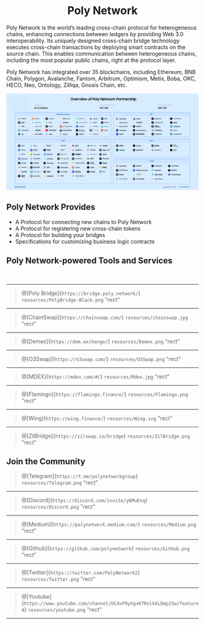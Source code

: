 <h1 align="center">Poly Network</h1>

Poly Network is the world’s leading cross-chain protocol for heterogeneous chains, enhancing connections between ledgers by providing Web 3.0 interoperability. 
Its uniquely designed cross-chain bridge technology executes cross-chain transactions by deploying smart contracts on the source chain. This enables communication between heterogeneous chains, including the most popular public chains, right at the protocol layer.

Poly Network has integrated over 35 blockchains, including Ethereum, BNB Chain, Polygon, Avalanche, Fantom, Arbitrum, Optimism, Metis, Boba, OKC, HECO, Neo, Ontology, Zilliqa, Gnosis Chain, etc.

<div align=center><img src="resources/Poly-ecosystem.png" alt=""/></div>

## Poly Network Provides

- A Protocol for connecting new chains to Poly Network
- A Protocol for registering new cross-chain tokens
- A Protocol for building your bridges
- Specifications for customizing business logic contracts

## Poly Network-powered Tools and Services

<div align=center><img src="resources/PolyNetwork Supported Chains3.png" alt=""/></div>

---

> @[Poly Bridge]{`https://bridge.poly.network/`}
> `resources/PolyBridge-Black.png` "rect"

---

> @[ChainSwap]{`https://chainswap.com/`}
> `resources/chainswap.jpg` "rect"

---

> @[Demex]{`https://dem.exchange/`}
> `resources/Demex.png` "rect"

---

> @[O3Swap]{`https://o3swap.com/`}
> `resources/O3Swap.png` "rect"

---

> @[MDEX]{`https://mdex.com/#/`}
> `resources/Mdex.jpg` "rect"

---

> @[Flamingo]{`https://flamingo.finance/`}
> `resources/Flamingo.png` "rect"

---

> @[Wing]{`https://wing.finance/`}
> `resources/Wing.svg` "rect"

---

> @[ZilBridge]{`https://zilswap.io/bridge`}
> `resources/ZilBridge.png` "rect"


## Join the Community


> @[Telegram]{`https://t.me/polynetworkgroup`}
> `resources/Telegram.png` "rect"

---

> @[Discord]{`https://discord.com/invite/y6MuEnq`}
> `resources/Discord.png` "rect"

---

> @[Medium]{`https://polynetwork.medium.com/`}
> `resources/Medium.png` "rect"

---

> @[Github]{`https://github.com/polynetwork`}
> `resources/GitHub.png` "rect"

---

> @[Twitter]{`https://twitter.com/PolyNetwork2`}
> `resources/Twitter.png` "rect"

---

> @[Youtube]{`https://www.youtube.com/channel/UC4vFRyVgvK7RnlkkLDmp23w/featured`}
> `resources/youtube.png` "rect"

---


